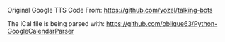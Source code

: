 Original Google TTS Code From: https://github.com/yozel/talking-bots

The iCal file is being parsed with: https://github.com/oblique63/Python-GoogleCalendarParser
